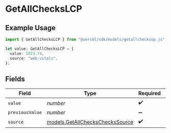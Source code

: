 # GetAllChecksLCP

## Example Usage

```typescript
import { GetAllChecksLCP } from "@vercel/sdk/models/getallchecksop.js";

let value: GetAllChecksLCP = {
  value: 5823.74,
  source: "web-vitals",
};
```

## Fields

| Field                                                                    | Type                                                                     | Required                                                                 | Description                                                              |
| ------------------------------------------------------------------------ | ------------------------------------------------------------------------ | ------------------------------------------------------------------------ | ------------------------------------------------------------------------ |
| `value`                                                                  | *number*                                                                 | :heavy_check_mark:                                                       | N/A                                                                      |
| `previousValue`                                                          | *number*                                                                 | :heavy_minus_sign:                                                       | N/A                                                                      |
| `source`                                                                 | [models.GetAllChecksChecksSource](../models/getallcheckscheckssource.md) | :heavy_check_mark:                                                       | N/A                                                                      |